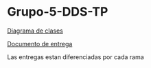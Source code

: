 # Grupo-5-DDS-TP

[Diagrama de clases](https://lucid.app/lucidchart/f9181769-a617-44e1-9d65-0fbd26dacfeb/edit?viewport_loc=-2167%2C-975%2C4440%2C2044%2C0_0&invitationId=inv_3723c86c-a723-49d9-919f-3183f37f6438)

[Documento de entrega](https://docs.google.com/document/d/1t-8gzrmkRD8hoECocfHSi5JKWmO7Byrmb9I2-0sgPiU/edit)

Las entregas estan diferenciadas por cada rama
